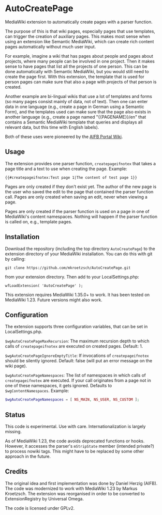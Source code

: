 AutoCreatePage
==============

MediaWiki extension to automatically create pages with a parser function.

The purpose of this is that wiki pages, especially pages that use templates,
can trigger the creation of auxiliary pages. This makes most sense when using
an extension like Semantic MediaWiki, which can create rich content pages
automatically without much user input.

For example, imagine a wiki that has pages about people and pages about projects,
where many people can be involved in one project. Then it makes sense to have pages
that list all the projects of one person. This can be done automatically with
Semantic MediaWiki, but you would still need to create the page first. With this
extension, the template that is used for person pages can make sure that also a page
with projects of that person is created.

Another example are bi-lingual wikis that use a lot of templates and forms (so many
pages consist mainly of data, not of text). Then one can enter data in one language
(e.g., create a page in German using a Semantic Form), and the templates used can
make sure that the page also exists in another language (e.g., create a page named
"{{PAGENAME}}/en" that contains a Semantic MediaWiki template that queries and
displays all relevant data, but this time with English labels).

Both of these uses were pioneered by the [AIFB Portal Wiki](http://www.aifb.kit.edu/).


Usage
-----

The extension provides one parser function, `createpageifnotex` that takes a page
title and a text to use when creating the page. Example:

`{{#createpageifnotex:Test page 1|The content of test page 1}}`

Pages are only created if they don't exist yet. The author of the new page is the
user who saved the edit to the page that contained the parser function call. Pages
are only created when saving an edit, never when viewing a page.

Pages are only created if the parser function is used on a page in one of MediaWiki's
content namespaces. Nothing will happen if the parser function is called on, e.g.,
template pages.


Installation
------------

Download the repository (including the top directory `AutoCreatePage`) to the extension
directory of your MediaWiki installation. You can do this with git by calling:

`git clone https://github.com/mkroetzsch/AutoCreatePage.git`

from your extension directory. Then add to your LocalSettings.php:

`wfLoadExtension( 'AutoCreatePage' );`

This extension requires MediaWiki 1.35.0+ to work. It has been tested on MediaWiki 1.23.
Future versions might also work.


Configuration
-------------

The extension supports three configuration variables, that can be set in
LocalSettings.php.

`$wgAutoCreatePageMaxRecursion`: The maximum recursion depth to which calls of
`createpageifnotex` are executed on created pages. Default: 1.

`$wgAutoCreatePageIgnoreEmptyTitle`: If invocations of `createpageifnotex`
should be silently ignored. Default: false (will put an error message on the
wiki page).

`$wgAutoCreatePageNamespaces`: The list of namespaces in which calls of
`createpageifnotex` are executed. If your call originates from a page not in
one of these namespaces, it gets ignored. Defaults to `$wgContentNamespaces`.
Example:
```php
$wgAutoCreatePageNamespaces = [ NS_MAIN, NS_USER, NS_CUSTOM ];
```

Status
------

This code is experimental. Use with care. Internationalization is largely missing.

As of MediaWiki 1.23, the code avoids deprecated functions or hooks. However, it
accesses the parser's `mStripState` member (intended private?) to process nowiki
tags. This might have to be replaced by some other approach in the future.


Credits
-------

The original idea and first implementation was done by Daniel Herzig (AIFB). The code
was modernized to work with MediaWiki 1.23 by Markus Kroetzsch. The extension was reorganised in order to be converted to ExtensionRegistry by Universal Omega.

The code is licensed under GPLv2.
